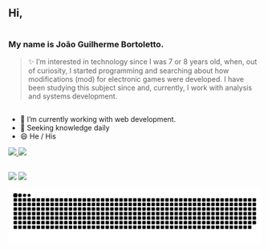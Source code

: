 ## Hi, <h1>
### My name is João Guilherme Bortoletto.

> ✨ I’m interested in technology since I was 7 or 8 years old, when, out of curiosity, I started programming and searching about how modifications (mod) for electronic games were developed. I have been studying this subject since and, currently, I work with analysis and systems development.

##

- 🔭 I’m currently working with web development.
- 🌱 Seeking knowledge daily
- 😄 He / His

<div>
    <a href="https://github.com/bortolettojoaog">  
    <img height="180em" src="https://github-readme-stats.vercel.app/api?username=bortolettojoaog&show_icons=true&theme=dark&include_all_commits=true&count_private=true" />
    <img height="180em" src="https://github-readme-stats.vercel.app/api/top-langs/?username=bortolettojoaog&layout=compact&langs_count=16&theme=dark" />
</div>    
    
##
    
<div>
    <a href="https://www.instagram.com/bortoletto.joaog/" target="_blank"><img src="https://img.shields.io/badge/-Instagram-%23E4405F?style=for-the-badge&logo=instagram&logoColor=white" target="_blank" /></a>
    <a href="https://www.facebook.com/bortoletto.joaog" target="_blank"><img src="https://img.shields.io/badge/Facebook-1877F2?style=for-the-badge&logo=facebook&logoColor=white" target="_blank" /></a>
</div>
    
![Snake animation](https://github.com/bortolettojoaog/bortolettojoaog/blob/output/github-contribution-grid-snake.svg)
